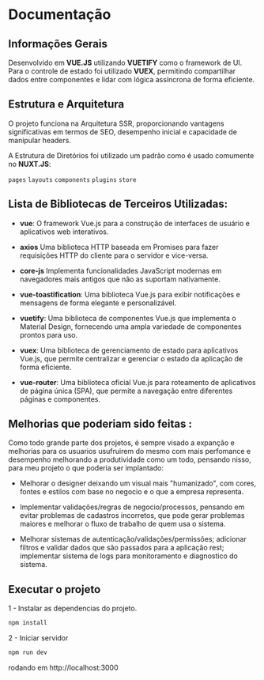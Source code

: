 # Documentação

## Informações Gerais

Desenvolvido em **VUE.JS** utilizando **VUETIFY** como o framework de UI. Para o controle de estado foi utilizado **VUEX**, permitindo compartilhar dados entre componentes e lidar com lógica assíncrona de forma eficiente.

## Estrutura e Arquitetura
O projeto funciona na Arquitetura SSR, proporcionando vantagens significativas em termos de SEO, desempenho inicial e capacidade de manipular headers.

A Estrutura de Diretórios foi utilizado um padrão como é usado comumente no **NUXT.JS**:

`pages`
`layouts`
`components` 
`plugins`
`store`


## Lista de Bibliotecas de Terceiros Utilizadas:

- **vue**:
O framework Vue.js para a construção de interfaces de usuário e aplicativos web interativos.

- **axios** 
Uma biblioteca HTTP baseada em Promises para fazer requisições HTTP do cliente para o servidor e vice-versa.

- **core-js** 
Implementa funcionalidades JavaScript modernas em navegadores mais antigos que não as suportam nativamente.

- **vue-toastification**:
Uma biblioteca Vue.js para exibir notificações e mensagens de forma elegante e personalizável.

- **vuetify**:
Uma biblioteca de componentes Vue.js que implementa o Material Design, fornecendo uma ampla variedade de componentes prontos para uso.

- **vuex**:
Uma biblioteca de gerenciamento de estado para aplicativos Vue.js, que permite centralizar e gerenciar o estado da aplicação de forma eficiente.

- **vue-router**:
Uma biblioteca oficial Vue.js para roteamento de aplicativos de página única (SPA), que permite a navegação entre diferentes páginas e componentes.

## Melhorias que poderiam sido feitas :

Como todo grande parte dos projetos, é sempre visado a expanção e melhorias para os usuarios usufruirem do mesmo com mais perfomance e desempenho melhorando a produtividade como um todo, pensando nisso, para meu projeto o que poderia ser implantado:

- Melhorar o designer deixando um visual mais "humanizado", com cores, fontes e estilos com base no negocio e o que a empresa representa.

- Implementar validações/regras de negocio/processos, pensando em evitar problemas de cadastros incorretos, que pode gerar problemas maiores e melhorar o fluxo de trabalho de quem usa o sistema.

- Melhorar sistemas de autenticação/validações/permissões; adicionar filtros e validar dados que são passados para a aplicação rest; implementar sistema de logs para monitoramento e diagnostico do sistema.


## Executar o projeto

1 - Instalar as dependencias do projeto.
```bash
npm install
```

2 - Iniciar servidor
```bash
npm run dev
```

rodando em http://localhost:3000